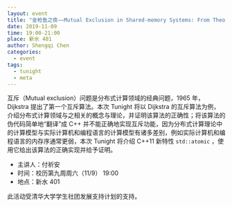 ```yaml
---
layout: event
title: "金枪鱼之夜——Mutual Exclusion in Shared-memory Systems: From Theory to Practice"
date: 2019-11-09
time: 19:00-21:00
place: 新水 401
author: Shengqi Chen
categories:
  - event
tags:
  - tunight
  - meta
---
```


互斥（Mutual exclusion）问题是分布式计算领域的经典问题，1965 年，Dijkstra 提出了第一个互斥算法。本次 Tunight 将以 Dijkstra 的互斥算法为例，介绍分布式计算领域与之相关的概念与理论，并证明该算法的正确性；将该算法的伪代码简单地“翻译”成 C++ 并不能正确地实现互斥功能，因为分布式计算理论中的计算模型与实际计算机和编程语言的计算模型有诸多差别，例如实际计算机和编程语言的内存序通常更弱，本次 Tunight 将介绍 C++11 新特性 `std::atomic` ，使用它给出该算法的正确实现并给予证明。

* 主讲人：付祈安
* 时间：校历第九周周六（11/9） 19:00
* 地点：新水 401

此活动受清华大学学生社团发展支持计划的支持。
